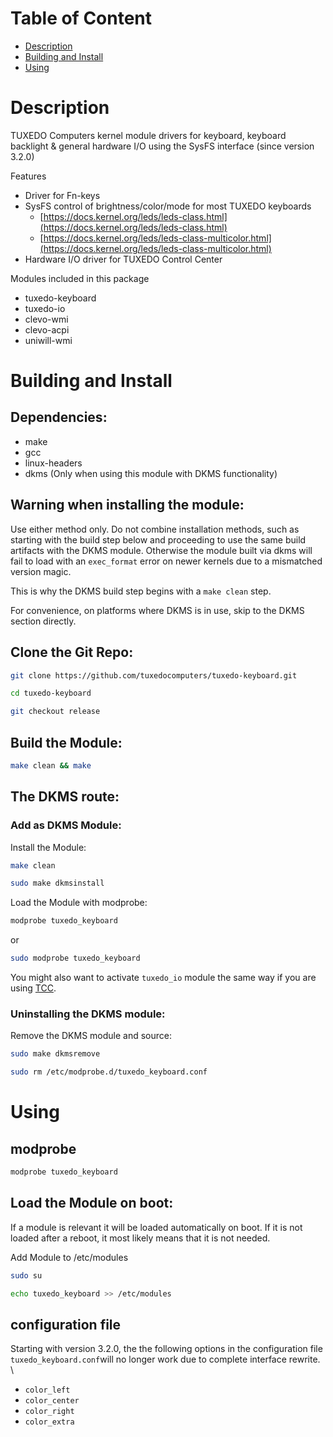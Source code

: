 # Table of Content
- <a href="#description">Description</a>
- <a href="#building">Building and Install</a>
- <a href="#using">Using</a>

# Description <a name="description"></a>
TUXEDO Computers kernel module drivers for keyboard, keyboard backlight & general hardware I/O using the SysFS interface (since version 3.2.0)

Features
- Driver for Fn-keys
- SysFS control of brightness/color/mode for most TUXEDO keyboards
    - [https://docs.kernel.org/leds/leds-class.html](https://docs.kernel.org/leds/leds-class.html)
    - [https://docs.kernel.org/leds/leds-class-multicolor.html](https://docs.kernel.org/leds/leds-class-multicolor.html)
- Hardware I/O driver for TUXEDO Control Center

Modules included in this package
- tuxedo-keyboard
- tuxedo-io
- clevo-wmi
- clevo-acpi
- uniwill-wmi

# Building and Install <a name="building"></a>

## Dependencies:
- make
- gcc
- linux-headers
- dkms (Only when using this module with DKMS functionality)

## Warning when installing the module:

Use either method only. Do not combine installation methods, such as starting with the build step below and proceeding to use the same build artifacts with the DKMS module. Otherwise the module built via dkms will fail to load with an `exec_format` error on newer kernels due to a mismatched version magic.

This is why the DKMS build step begins with a `make clean` step. 

For convenience, on platforms where DKMS is in use, skip to the DKMS section directly.

## Clone the Git Repo:

```sh
git clone https://github.com/tuxedocomputers/tuxedo-keyboard.git

cd tuxedo-keyboard

git checkout release
```

## Build the Module:

```sh
make clean && make
```

## The DKMS route:

### Add as DKMS Module:

Install the Module:
```sh
make clean

sudo make dkmsinstall
```

Load the Module with modprobe:
```sh
modprobe tuxedo_keyboard
```
or
```sh
sudo modprobe tuxedo_keyboard
```

You might also want to activate `tuxedo_io` module the same way if you are using [TCC](https://github.com/tuxedocomputers/tuxedo-control-center).

### Uninstalling the DKMS module:

Remove the DKMS module and source:
```sh
sudo make dkmsremove

sudo rm /etc/modprobe.d/tuxedo_keyboard.conf
```

# Using <a name="using"></a>

## modprobe

```sh
modprobe tuxedo_keyboard
```

## Load the Module on boot:

If a module is relevant it will be loaded automatically on boot. If it is not loaded after a reboot, it most likely means that it is not needed.

Add Module to /etc/modules
```sh
sudo su

echo tuxedo_keyboard >> /etc/modules
```

## configuration file

Starting with version 3.2.0, the the following options in the configuration file `tuxedo_keyboard.conf`will no longer work due to complete interface rewrite. \
- `color_left`
- `color_center`
- `color_right`
- `color_extra`
